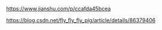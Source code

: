 https://www.jianshu.com/p/ccafda45bcea

https://blog.csdn.net/fly_fly_fly_pig/article/details/86379406